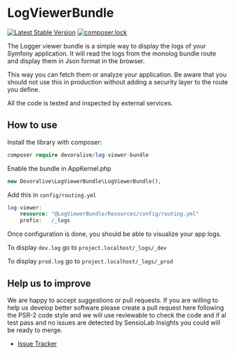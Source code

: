 # LogViewerBundle

[![Latest Stable Version](https://poser.pugx.org/pagamastarde/pmt-api-client/v/stable)](https://packagist.org/packages/romeritoCL/LogViewerBundle)
[![composer.lock](https://poser.pugx.org/pagamastarde/pmt-api-client/composerlock)](https://packagist.org/packages/romeritoCL/LogViewerBundle)

The Logger viewer bundle is a simple way to display the logs of your Symfony application. It will
read the logs from the monolog bundle route and display them in Json format in the browser.

This way you can fetch them or analyze your application. Be aware that you should not use this
in production without adding a security layer to the route you define.

All the code is tested and inspected by external services.

## How to use

Install the library with composer:
```php
composer require devoralive/log-viewer-bundle
```

Enable the bundle in AppKernel.php
```php
new Devoralive\LogViewerBundle\LogViewerBundle(),
```

Add this in `config/routing.yml`
```php
log-viewer:
    resource: "@LogViewerBundle/Resources/config/routing.yml"
    prefix:   /_logs
```

Once configuration is done, you should be able to visualize your app logs.

To display `dev.log` go to `project.localhost/_logs/_dev`

To display `prod.log` go to `project.localhost/_logs/_prod`

## Help us to improve

We are happy to accept suggestions or pull requests. If you are willing to help us develop better software
please create a pull request here following the PSR-2 code style and we will use reviewable to check
the code and if al test pass and no issues are detected by SensioLab Insights you could will be ready
to merge. 

* [Issue Tracker](https://github.com/romeritoCL/LogViewerBundle/issues)
